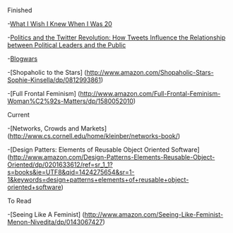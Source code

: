 Finished

-[What I Wish I Knew When I Was 20](http://www.amazon.com/What-Wish-Knew-When-Was/dp/0061735191)

-[Politics and the Twitter Revolution: How Tweets Influence the Relationship between Political Leaders and the Public](http://www.amazon.com/Politics-Twitter-Revolution-Relationship-Communication/dp/0739165011/ref=sr_1_1?ie=UTF8&qid=1421083837&sr=8-1&keywords=twitter+politics)

-[Blogwars](http://www.amazon.com/Blogwars-David-D-Perlmutter/dp/0195305574)

-[Shopaholic to the Stars] (http://www.amazon.com/Shopaholic-Stars-Sophie-Kinsella/dp/0812993861)

-[Full Frontal Feminism] (http://www.amazon.com/Full-Frontal-Feminism-Woman%C2%92s-Matters/dp/1580052010)


Current

-[Networks, Crowds and Markets] (http://www.cs.cornell.edu/home/kleinber/networks-book/)


-[Design Patters: Elements of Reusable Object Oriented Software] (http://www.amazon.com/Design-Patterns-Elements-Reusable-Object-Oriented/dp/0201633612/ref=sr_1_1?s=books&ie=UTF8&qid=1424275654&sr=1-1&keywords=design+patterns+elements+of+reusable+object-oriented+software)

To Read

-[Seeing Like A Feminist] (http://www.amazon.com/Seeing-Like-Feminist-Menon-Nivedita/dp/0143067427)

